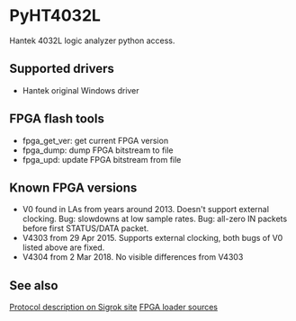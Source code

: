 # PyHT4032L

Hantek 4032L logic analyzer python access. 

## Supported drivers

* Hantek original Windows driver

## FPGA flash tools

* fpga_get_ver: get current FPGA version
* fpga_dump: dump FPGA bitstream to file
* fpga_upd: update FPGA bitstream from file

## Known FPGA versions

* V0 found in LAs from years around 2013. Doesn't support external clocking. Bug: slowdowns at low sample rates. Bug: all-zero IN packets before first STATUS/DATA packet.
* V4303 from 29 Apr 2015. Supports external clocking, both bugs of V0 listed above are fixed.
* V4304 from 2 Mar 2018. No visible differences from V4303

## See also

[Protocol description on Sigrok site](https://sigrok.org/wiki/Hantek_4032L)
[FPGA loader sources](https://github.com/andy9a9/fx2eeprom/tree/master/fx2eeprom/FX2)
